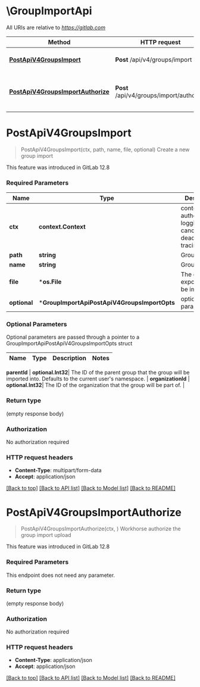 # \GroupImportApi

All URIs are relative to *https://gitlab.com*

Method | HTTP request | Description
------------- | ------------- | -------------
[**PostApiV4GroupsImport**](GroupImportApi.md#PostApiV4GroupsImport) | **Post** /api/v4/groups/import | Create a new group import
[**PostApiV4GroupsImportAuthorize**](GroupImportApi.md#PostApiV4GroupsImportAuthorize) | **Post** /api/v4/groups/import/authorize | Workhorse authorize the group import upload


# **PostApiV4GroupsImport**
> PostApiV4GroupsImport(ctx, path, name, file, optional)
Create a new group import

This feature was introduced in GitLab 12.8

### Required Parameters

Name | Type | Description  | Notes
------------- | ------------- | ------------- | -------------
 **ctx** | **context.Context** | context for authentication, logging, cancellation, deadlines, tracing, etc.
  **path** | **string**| Group path | 
  **name** | **string**| Group name | 
  **file** | ***os.File**| The group export file to be imported | 
 **optional** | ***GroupImportApiPostApiV4GroupsImportOpts** | optional parameters | nil if no parameters

### Optional Parameters
Optional parameters are passed through a pointer to a GroupImportApiPostApiV4GroupsImportOpts struct

Name | Type | Description  | Notes
------------- | ------------- | ------------- | -------------



 **parentId** | **optional.Int32**| The ID of the parent group that the group will be imported into. Defaults to the current user&#39;s namespace. | 
 **organizationId** | **optional.Int32**| The ID of the organization that the group will be part of.  | 

### Return type

 (empty response body)

### Authorization

No authorization required

### HTTP request headers

 - **Content-Type**: multipart/form-data
 - **Accept**: application/json

[[Back to top]](#) [[Back to API list]](../README.md#documentation-for-api-endpoints) [[Back to Model list]](../README.md#documentation-for-models) [[Back to README]](../README.md)

# **PostApiV4GroupsImportAuthorize**
> PostApiV4GroupsImportAuthorize(ctx, )
Workhorse authorize the group import upload

This feature was introduced in GitLab 12.8

### Required Parameters
This endpoint does not need any parameter.

### Return type

 (empty response body)

### Authorization

No authorization required

### HTTP request headers

 - **Content-Type**: application/json
 - **Accept**: application/json

[[Back to top]](#) [[Back to API list]](../README.md#documentation-for-api-endpoints) [[Back to Model list]](../README.md#documentation-for-models) [[Back to README]](../README.md)

